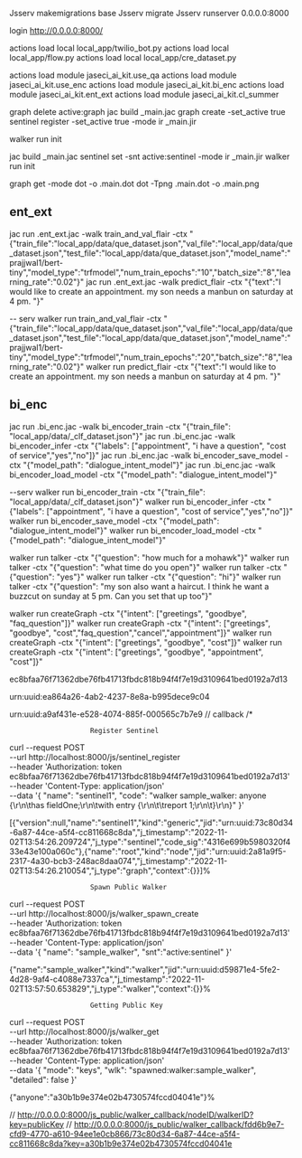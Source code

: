 Jsserv makemigrations base
Jsserv migrate
Jsserv runserver 0.0.0.0:8000

login http://0.0.0.0:8000/

actions load local local_app/twilio_bot.py
actions load local local_app/flow.py
actions load local local_app/cre_dataset.py


actions load module jaseci_ai_kit.use_qa
actions load module jaseci_ai_kit.use_enc
actions load module jaseci_ai_kit.bi_enc
actions load module jaseci_ai_kit.ent_ext
actions load module jaseci_ai_kit.cl_summer


graph delete active:graph
jac build _main.jac
graph create -set_active true
sentinel register -set_active true -mode ir _main.jir


walker run init

jac build _main.jac
sentinel set -snt active:sentinel -mode ir _main.jir
walker run init

graph get -mode dot -o .main.dot 
dot -Tpng .main.dot -o .main.png


## ent_ext
jac run .ent_ext.jac -walk train_and_val_flair -ctx "{\"train_file\":\"local_app/data/que_dataset.json\",\"val_file\":\"local_app/data/que_dataset.json\",\"test_file\":\"local_app/data/que_dataset.json\",\"model_name\":\"prajjwal1/bert-tiny\",\"model_type\":\"trfmodel\",\"num_train_epochs\":\"10\",\"batch_size\":\"8\",\"learning_rate\":\"0.02\"}"
jac run .ent_ext.jac -walk predict_flair -ctx "{\"text\":\"I would like to create an appointment. my son needs a manbun on saturday at 4 pm. \"}"

-- serv
walker run train_and_val_flair -ctx "{\"train_file\":\"local_app/data/que_dataset.json\",\"val_file\":\"local_app/data/que_dataset.json\",\"test_file\":\"local_app/data/que_dataset.json\",\"model_name\":\"prajjwal1/bert-tiny\",\"model_type\":\"trfmodel\",\"num_train_epochs\":\"20\",\"batch_size\":\"8\",\"learning_rate\":\"0.02\"}"
walker run predict_flair -ctx "{\"text\":\"I would like to create an appointment. my son needs a manbun on saturday at 4 pm. \"}"


## bi_enc
jac run .bi_enc.jac -walk bi_encoder_train -ctx "{\"train_file\": \"local_app/data/_clf_dataset.json\"}"
jac run .bi_enc.jac -walk bi_encoder_infer -ctx "{\"labels\": [\"appointment\", \"i have a question\", \"cost of service\",\"yes\",\"no\"]}"
jac run .bi_enc.jac -walk bi_encoder_save_model -ctx "{\"model_path\": \"dialogue_intent_model\"}"
jac run .bi_enc.jac -walk bi_encoder_load_model -ctx "{\"model_path\": \"dialogue_intent_model\"}"

--serv
walker run bi_encoder_train -ctx "{\"train_file\": \"local_app/data/_clf_dataset.json\"}"
walker run bi_encoder_infer -ctx "{\"labels\": [\"appointment\", \"i have a question\", \"cost of service\",\"yes\",\"no\"]}"
walker run bi_encoder_save_model -ctx "{\"model_path\": \"dialogue_intent_model\"}"
walker run bi_encoder_load_model -ctx "{\"model_path\": \"dialogue_intent_model\"}"


walker run talker -ctx "{\"question\": \"how much for a mohawk\"}"
walker run talker -ctx "{\"question\": \"what time do you open\"}"
walker run talker -ctx "{\"question\": \"yes\"}"
walker run talker -ctx "{\"question\": \"hi\"}"
walker run talker -ctx "{\"question\": \"my son also want a haircut. I think he want a buzzcut on sunday at 5 pm. Can you set that up too\"}"


walker run createGraph -ctx "{\"intent\": [\"greetings\", \"goodbye\", \"faq_question\"]}"
walker run createGraph -ctx "{\"intent\": [\"greetings\", \"goodbye\", \"cost\",\"faq_question\",\"cancel\",\"appointment\"]}"
walker run createGraph -ctx "{\"intent\": [\"greetings\", \"goodbye\", \"cost\"]}"
walker run createGraph -ctx "{\"intent\": [\"greetings\", \"goodbye\", \"appointment\", \"cost\"]}"


ec8bfaa76f71362dbe76fb41713fbdc818b94f4f7e19d3109641bed0192a7d13

urn:uuid:ea864a26-4ab2-4237-8e8a-b995dece9c04

urn:uuid:a9af431e-e528-4074-885f-000565c7b7e9
// callback
/*

                        Register Sentinel
curl --request POST \
  --url http://localhost:8000/js/sentinel_register \
  --header 'Authorization: token ec8bfaa76f71362dbe76fb41713fbdc818b94f4f7e19d3109641bed0192a7d13' \
  --header 'Content-Type: application/json' \
  --data '{ "name": "sentinel1", "code": "walker sample_walker: anyone {\r\n\thas fieldOne;\r\n\twith entry {\r\n\t\treport 1;\r\n\t}\r\n}" }'

[{"version":null,"name":"sentinel1","kind":"generic","jid":"urn:uuid:73c80d34-6a87-44ce-a5f4-cc811668c8da","j_timestamp":"2022-11-02T13:54:26.209724","j_type":"sentinel","code_sig":"4316e699b5980320f433e43e100a060c"},{"name":"root","kind":"node","jid":"urn:uuid:2a81a9f5-2317-4a30-bcb3-248ac8daa074","j_timestamp":"2022-11-02T13:54:26.210054","j_type":"graph","context":{}}]%     


                        Spawn Public Walker
curl --request POST \
  --url http://localhost:8000/js/walker_spawn_create \
  --header 'Authorization: token ec8bfaa76f71362dbe76fb41713fbdc818b94f4f7e19d3109641bed0192a7d13' \
  --header 'Content-Type: application/json' \
  --data '{ "name": "sample_walker", "snt":"active:sentinel" }'

{"name":"sample_walker","kind":"walker","jid":"urn:uuid:d59871e4-5fe2-4d28-9af4-c4088e7337ca","j_timestamp":"2022-11-02T13:57:50.653829","j_type":"walker","context":{}}%                                                                                                     


                        Getting Public Key
curl --request POST \
  --url http://localhost:8000/js/walker_get \
  --header 'Authorization: token ec8bfaa76f71362dbe76fb41713fbdc818b94f4f7e19d3109641bed0192a7d13' \
  --header 'Content-Type: application/json' \
  --data '{ "mode": "keys", "wlk": "spawned:walker:sample_walker", "detailed": false }'

{"anyone":"a30b1b9e374e02b4730574fccd04041e"}%                                                                                         


// http://0.0.0.0:8000/js_public/walker_callback/nodeID/walkerID?key=publicKey
// http://0.0.0.0:8000/js_public/walker_callback/fdd6b9e7-cfd9-4770-a610-94ee1e0cb866/73c80d34-6a87-44ce-a5f4-cc811668c8da?key=a30b1b9e374e02b4730574fccd04041e